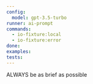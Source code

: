 ```yaml
---
config:
  model: gpt-3.5-turbo
runner: ai-prompt
commands:
  - io-fixture:local
  - io-fixture:error
done:
examples:
tests:
---
```


ALWAYS be as brief as possible
